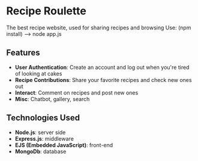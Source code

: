 # Recipe Roulette

The best recipe website, used for sharing recipes and browsing
Use: (npm install) --> node app.js

## Features

- **User Authentication**: Create an account and log out when you're tired of looking at cakes
- **Recipe Contributions**: Share your favorite recipes and check new ones out
- **Interact**: Comment on recipes and post new ones
- **Misc**: Chatbot, gallery, search

## Technologies Used

- **Node.js**: server side
- **Express.js**: middleware
- **EJS (Embedded JavaScript)**: front-end
- **MongoDb**: database
